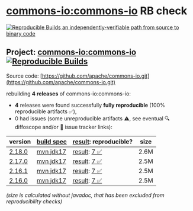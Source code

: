 [commons-io:commons-io](https://central.sonatype.com/artifact/commons-io/commons-io/versions) RB check
=======

[![Reproducible Builds](https://reproducible-builds.org/images/logos/rb.svg) an independently-verifiable path from source to binary code](https://reproducible-builds.org/)

## Project: [commons-io:commons-io](https://central.sonatype.com/artifact/commons-io/commons-io/versions) [![Reproducible Builds](https://img.shields.io/endpoint?url=https://raw.githubusercontent.com/jvm-repo-rebuild/reproducible-central/master/content/org/apache/commons/commons-io/badge.json)](https://github.com/jvm-repo-rebuild/reproducible-central/blob/master/content/org/apache/commons/commons-io/README.md)

Source code: [https://github.com/apache/commons-io.git](https://github.com/apache/commons-io.git)

rebuilding **4 releases** of commons-io:commons-io:
- **4** releases were found successfully **fully reproducible** (100% reproducible artifacts :white_check_mark:),
- 0 had issues (some unreproducible artifacts :warning:, see eventual :mag: diffoscope and/or :memo: issue tracker links):

| version | [build spec](/BUILDSPEC.md) | [result](https://reproducible-builds.org/docs/jvm/): reproducible? | size |
| -- | --------- | ------ | -- |
| [2.18.0](https://central.sonatype.com/artifact/commons-io/commons-io/2.18.0/pom) | [mvn jdk17](commons-io-2.18.0.buildspec) | [result](commons-io-2.18.0.buildinfo): [7 :white_check_mark: ](commons-io-2.18.0.buildcompare) | 2.6M |
| [2.17.0](https://central.sonatype.com/artifact/commons-io/commons-io/2.17.0/pom) | [mvn jdk17](commons-io-2.17.0.buildspec) | [result](commons-io-2.17.0.buildinfo): [7 :white_check_mark: ](commons-io-2.17.0.buildcompare) | 2.5M |
| [2.16.1](https://central.sonatype.com/artifact/commons-io/commons-io/2.16.1/pom) | [mvn jdk17](commons-io-2.16.1.buildspec) | [result](commons-io-2.16.1.buildinfo): [7 :white_check_mark: ](commons-io-2.16.1.buildcompare) | 2.5M |
| [2.16.0](https://central.sonatype.com/artifact/commons-io/commons-io/2.16.0/pom) | [mvn jdk17](commons-io-2.16.0.buildspec) | [result](commons-io-2.16.0.buildinfo): [7 :white_check_mark: ](commons-io-2.16.0.buildcompare) | 2.5M |

<i>(size is calculated without javadoc, that has been excluded from reproducibility checks)</i>
